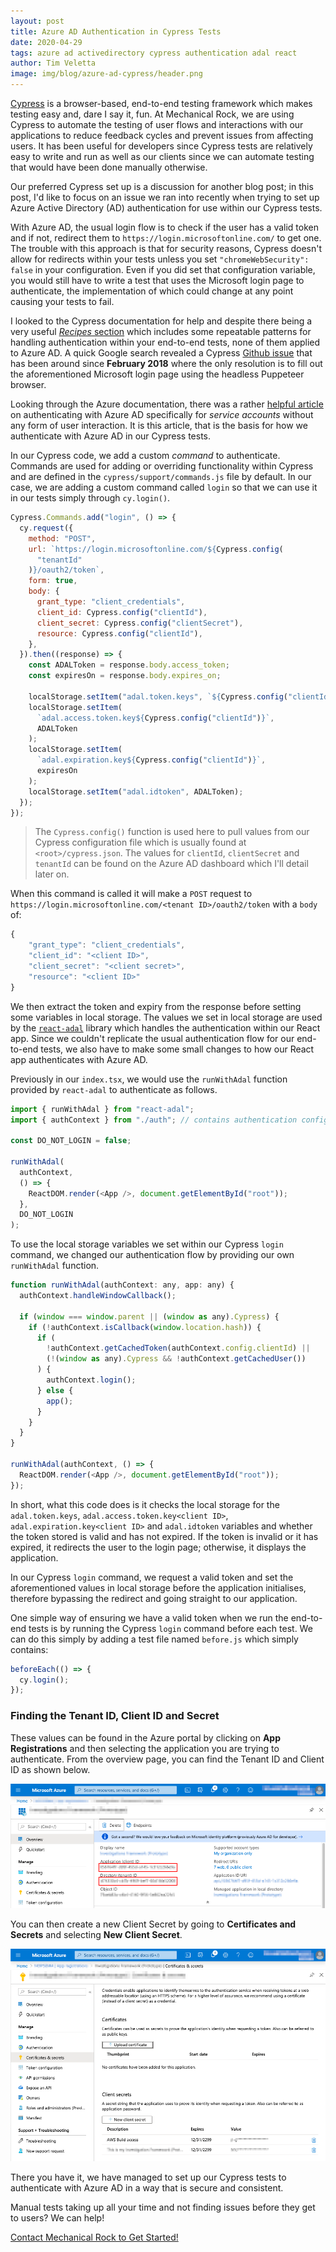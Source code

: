 ```yaml
---
layout: post
title: Azure AD Authentication in Cypress Tests
date: 2020-04-29
tags: azure ad activedirectory cypress authentication adal react
author: Tim Veletta
image: img/blog/azure-ad-cypress/header.png
---
```


[Cypress](https://cypress.io) is a browser-based, end-to-end testing framework which makes testing easy and, dare I say it, fun. At Mechanical Rock, we are using Cypress to automate the testing of user flows and interactions with our applications to reduce feedback cycles and prevent issues from affecting users. It has been useful for developers since Cypress tests are relatively easy to write and run as well as our clients since we can automate testing that would have been done manually otherwise.

Our preferred Cypress set up is a discussion for another blog post; in this post, I'd like to focus on an issue we ran into recently when trying to set up Azure Active Directory (AD) authentication for use within our Cypress tests.

With Azure AD, the usual login flow is to check if the user has a valid token and if not, redirect them to `https://login.microsoftonline.com/` to get one. The trouble with this approach is that for security reasons, Cypress doesn't allow for redirects within your tests unless you set `"chromeWebSecurity": false` in your configuration. Even if you did set that configuration variable, you would still have to write a test that uses the Microsoft login page to authenticate, the implementation of which could change at any point causing your tests to fail.

I looked to the Cypress documentation for help and despite there being a very useful [_Recipes_ section](https://docs.cypress.io/examples/examples/recipes.html#Logging-In) which includes some repeatable patterns for handling authentication within your end-to-end tests, none of them applied to Azure AD. A quick Google search revealed a Cypress [Github issue](https://github.com/cypress-io/cypress/issues/1342) that has been around since **February 2018** where the only resolution is to fill out the aforementioned Microsoft login page using the headless Puppeteer browser.

Looking through the Azure documentation, there was a rather [helpful article](https://docs.microsoft.com/en-us/azure/active-directory/develop/v2-oauth2-client-creds-grant-flow) on authenticating with Azure AD specifically for _service accounts_ without any form of user interaction. It is this article, that is the basis for how we authenticate with Azure AD in our Cypress tests.

In our Cypress code, we add a custom _command_ to authenticate. Commands are used for adding or overriding functionality within Cypress and are defined in the `cypress/support/commands.js` file by default. In our case, we are adding a custom command called `login` so that we can use it in our tests simply through `cy.login()`.

```javascript
Cypress.Commands.add("login", () => {
  cy.request({
    method: "POST",
    url: `https://login.microsoftonline.com/${Cypress.config(
      "tenantId"
    )}/oauth2/token`,
    form: true,
    body: {
      grant_type: "client_credentials",
      client_id: Cypress.config("clientId"),
      client_secret: Cypress.config("clientSecret"),
      resource: Cypress.config("clientId"),
    },
  }).then((response) => {
    const ADALToken = response.body.access_token;
    const expiresOn = response.body.expires_on;

    localStorage.setItem("adal.token.keys", `${Cypress.config("clientId")}|`);
    localStorage.setItem(
      `adal.access.token.key${Cypress.config("clientId")}`,
      ADALToken
    );
    localStorage.setItem(
      `adal.expiration.key${Cypress.config("clientId")}`,
      expiresOn
    );
    localStorage.setItem("adal.idtoken", ADALToken);
  });
});
```

> The `Cypress.config()` function is used here to pull values from our Cypress configuration file which is usually found at `<root>/cypress.json`. The values for `clientId`, `clientSecret` and `tenantId` can be found on the Azure AD dashboard which I'll detail later on.

When this command is called it will make a `POST` request to `https://login.microsoftonline.com/<tenant ID>/oauth2/token` with a `body` of:

```javascript
{
    "grant_type": "client_credentials",
    "client_id": "<client ID>",
    "client_secret": "<client secret>",
    "resource": "<client ID>"
}
```

We then extract the token and expiry from the response before setting some variables in local storage. The values we set in local storage are used by the [`react-adal`](https://github.com/salvoravida/react-adal) library which handles the authentication within our React app. Since we couldn't replicate the usual authentication flow for our end-to-end tests, we also have to make some small changes to how our React app authenticates with Azure AD.

Previously in our `index.tsx`, we would use the `runWithAdal` function provided by `react-adal` to authenticate as follows.

```javascript
import { runWithAdal } from "react-adal";
import { authContext } from "./auth"; // contains authentication config

const DO_NOT_LOGIN = false;

runWithAdal(
  authContext,
  () => {
    ReactDOM.render(<App />, document.getElementById("root"));
  },
  DO_NOT_LOGIN
);
```

To use the local storage variables we set within our Cypress `login` command, we changed our authentication flow by providing our own `runWithAdal` function.

```javascript
function runWithAdal(authContext: any, app: any) {
  authContext.handleWindowCallback();

  if (window === window.parent || (window as any).Cypress) {
    if (!authContext.isCallback(window.location.hash)) {
      if (
        !authContext.getCachedToken(authContext.config.clientId) ||
        (!(window as any).Cypress && !authContext.getCachedUser())
      ) {
        authContext.login();
      } else {
        app();
      }
    }
  }
}

runWithAdal(authContext, () => {
  ReactDOM.render(<App />, document.getElementById("root"));
});
```

In short, what this code does is it checks the local storage for the `adal.token.keys`, `adal.access.token.key<client ID>`, `adal.expiration.key<client ID>` and `adal.idtoken` variables and whether the token stored is valid and has not expired. If the token is invalid or it has expired, it redirects the user to the login page; otherwise, it displays the application.

In our Cypress `login` command, we request a valid token and set the aforementioned values in local storage before the application initialises, therefore bypassing the redirect and going straight to our application.

One simple way of ensuring we have a valid token when we run the end-to-end tests is by running the Cypress `login` command before each test. We can do this simply by adding a test file named `before.js` which simply contains:

```javascript
beforeEach(() => {
  cy.login();
});
```

### Finding the Tenant ID, Client ID and Secret

These values can be found in the Azure portal by clicking on **App Registrations** and then selecting the application you are trying to authenticate. From the overview page, you can find the Tenant ID and Client ID as shown below.

![Tenant ID and Client ID](/img/blog/azure-ad-cypress/client-tenant-id.png)

You can then create a new Client Secret by going to **Certificates and Secrets** and selecting **New Client Secret**.

![Client Secret](/img/blog/azure-ad-cypress/client-secret.png)

There you have it, we have managed to set up our Cypress tests to authenticate with Azure AD in a way that is secure and consistent.

Manual tests taking up all your time and not finding issues before they get to users? We can help!

[Contact Mechanical Rock to Get Started!](https://www.mechanicalrock.io/lets-get-started)
